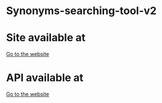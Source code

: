 # Synonyms-searching-tool-v2

# Site available at

<a href= 'https://synonyms-searching-tool-v2.vercel.app/' >Go to the website </a>

# API available at

<a href= 'https://server-test-95fzl3g30-elenas-projects-7014476a.vercel.app/words' >Go to the website </a>

